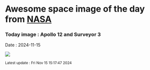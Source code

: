 
# Awesome space image of the day from [NASA](https://api.nasa.gov/)

### Today image : Apollo 12 and Surveyor 3
Date : 2024-11-15

![](https://apod.nasa.gov/apod/image/2411/KF-ApAn48-7133-4_1024.jpg)

<small>Latest update : Fri Nov 15 15:17:47 2024</small>
        